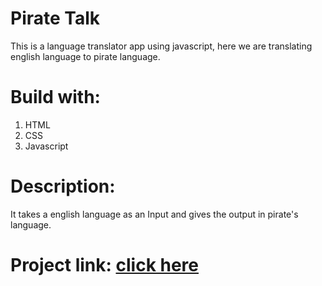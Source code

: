 # Pirate Talk
This is a language translator app using javascript, here we are translating english language to pirate language.

# Build with:
1. HTML
2. CSS 
3. Javascript

# Description:
It takes a english language as an Input and gives the output in pirate's language.

# Project link: [click here](https://piratespeech.netlify.app/)
